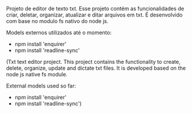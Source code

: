 Projeto de editor de texto txt. 
Esse projeto contém as funcionalidades de criar, deletar, organizar, atualizar e ditar arquivos em txt.
É desenvolvido com base no modulo fs nativo do node js.

Models externos utilizados até o momento:
- npm install 'enquirer'
- npm install 'readline-sync'

(Txt text editor project. 
This project contains the functionality to create, delete, organize, update and dictate txt files.
It is developed based on the node js native fs module.

External models used so far:
- npm install 'enquirer'
- npm install 'readline-sync')
